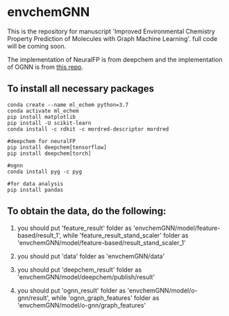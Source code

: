 # envchemGNN

This is the repository for manuscript 'Improved Environmental Chemistry Property Prediction of Molecules with Graph Machine Learning'. full code will be coming soon.

The implementation of NeuralFP is from deepchem and the implementation of OGNN is from [this repo](https://github.com/O-GNN/O-GNN).

## To install all necessary packages

```
conda create --name ml_echem python=3.7
conda activate ml_echem
pip install matplotlib
pip install -U scikit-learn 
conda install -c rdkit -c mordred-descriptor mordred

#deepchem for neuralFP
pip install deepchem[tensorflow]
pip install deepchem[torch]

#ognn
conda install pyg -c pyg

#for data analysis
pip install pandas
```




## To obtain the data, do the following:

1. you should put 'feature_result' folder as 'envchemGNN/model/feature-based/result_1', while 'feature_result_stand_scaler' folder as 'envchemGNN/model/feature-based/result_stand_scaler_1'

2. you should put 'data' folder as 'envchemGNN/data'

3. you should put 'deepchem_result' folder as 'envchemGNN/model/deepchem/publish/result'

4. you should put 'ognn_result' folder as 'envchemGNN/model/o-gnn/result', while 'ognn_graph_features' folder as 'envchemGNN/model/o-gnn/graph_features'

